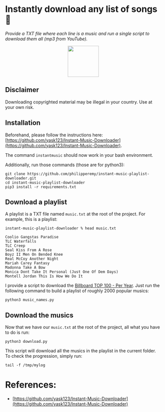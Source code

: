 # Instantly download any list of songs :violin:

*Provide a TXT file where each line is a music and run a single script to download them all (mp3 from YouTube).*

<p align="center">
  <img src="https://www.winxdvd.com/resource/pics/youtube-to-mp3.png" width="100"><br/>
</p>


## Disclaimer

Downloading copyrighted material may be illegal in your country. Use at your own risk.

## Installation

Beforehand, please follow the instructions here: [https://github.com/yask123/Instant-Music-Downloader](https://github.com/yask123/Instant-Music-Downloader).

The command `instantmusic` should now work in your bash environment.

Additionally, run those commands (those are for python3):

```
git clone https://github.com/philipperemy/instant-music-playlist-downloader.git
cd instant-music-playlist-downloader
pip3 install -r requirements.txt
```

## Download a playlist

A playlist is a TXT file named `music.txt` at the root of the project. For example, this is a playlist:

```
instant-music-playlist-downloader % head music.txt
```

```
Coolio Gangstas Paradise
TLC Waterfalls
TLC Creep
Seal Kiss From A Rose
Boyz II Men On Bended Knee
Real McCoy Another Night
Mariah Carey Fantasy
Madonna Take A Bow
Monica Dont Take It Personal (Just One Of Dem Days)
Montell Jordan This Is How We Do It
```

I provide a script to download the [Billboard TOP 100 - Per Year](http://billboardtop100of.com/). Just run the following command
to build a playlist of roughly 2000 popular musics:

```
python3 music_names.py
```

## Download the musics

Now that we have our `music.txt` at the root of the project, all what you have to do is run:

```
python3 download.py
```

This script will download all the musics in the playlist in the current folder. To check the progression, simply run:

```
tail -f /tmp/mylog
```

# References:

- [https://github.com/yask123/Instant-Music-Downloader](https://github.com/yask123/Instant-Music-Downloader)
